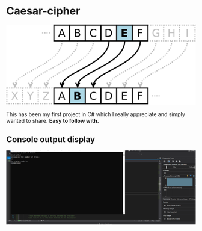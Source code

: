 # Caesar-cipher

<img src = "img/Caesar_cipher_left_shift_of_3.svg.png" weith ="10">

This has been my first project in C# which I really appreciate and simply wanted to share.
**Easy to follow with.**



## Console output display

<img src = "img/console.png" weith ="10">
